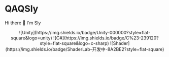 # QAQSly
Hi there 👋 I'm Sly
<div align="center">
![Unity](https://img.shields.io/badge/Unity-000000?style=flat-square&logo=unity)
![C#](https://img.shields.io/badge/C%23-239120?style=flat-square&logo=c-sharp)
![Shader](https://img.shields.io/badge/ShaderLab-开发中-8A2BE2?style=flat-square)
</div>
